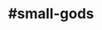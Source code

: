 ---
title: "#small-gods"
hashtag: "small-gods"
tags:
  - Book
  - God as a Character
  - Discworld
  - Terry Pratchett
---